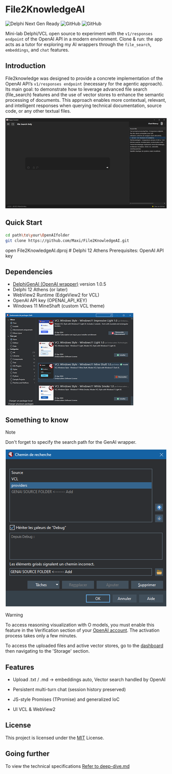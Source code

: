 # File2KnowledgeAI
![Delphi Next Gen Ready](https://img.shields.io/badge/Delphi--Next--Gen-ready-brightgreen)
![GitHub](https://img.shields.io/badge/IDE%20Version-Delphi%2012-yellow)
![GitHub](https://img.shields.io/badge/Updated%20on%20may%2027,%202025-blue)

Mini-lab Delphi/VCL open source to experiment with the `v1/responses endpoint` of the OpenAI API in a modern environment. 
Clone & run: the app acts as a tutor for exploring my AI wrappers through the `file_search`, `embeddings`, and `chat` features.

## Introduction

File2knowledge was designed to provide a concrete implementation of the OpenAI API’s `v1/responses endpoint` (necessary for the agentic approach).
Its main goal: to demonstrate how to leverage advanced file search (file_search) features and the use of vector stores to enhance the semantic processing of documents.
This approach enables more contextual, relevant, and intelligent responses when querying technical documentation, source code, or any other textual files.

![Preview](https://github.com/MaxiDonkey/file2knowledge/blob/main/Images/F2KAni.gif?raw=true "Preview")


## Quick Start

```bash
cd path\to\your\OpenAIfolder
git clone https://github.com/Maxi/File2KnowledgeAI.git
```
open File2KnowledgeAI.dproj     # Delphi 12 Athens
Prerequisites: OpenAI API key

## Dependencies
- [DelphiGenAI (OpenAI wrapper)](https://github.com/MaxiDonkey/DelphiGenAI) version 1.0.5
- Delphi 12 Athens (or later)
- WebView2 Runtime (EdgeView2 for VCL)
- OpenAI API key (OPENAI_API_KEY)
- Windows 11 MineShaft (custom VCL theme)

![Preview](https://github.com/MaxiDonkey/SynkFlowAI/blob/main/Images/themis.png?raw=true "Preview")

## Something to know

>[!NOTE]
> Don't forget to specify the search path for the GenAI wrapper.

![Preview](https://github.com/MaxiDonkey/file2knowledge/blob/main/Images/Genai_path.png?raw=true "Preview")

>[!WARNING]
>To access reasoning visualization with O models, you must enable this feature in the Verification section of your [OpenAI account](https://platform.openai.com/settings/organization/general). The activation process takes only a few minutes.

To access the uploaded files and active vector stores, go to the [dashboard](https://platform.openai.com/logs) then navigating to the 'Storage' section.

## Features

- Upload .txt / .md → embeddings auto, Vector search handled by OpenAI

- Persistent multi-turn chat (session history preserved)

- JS-style Promises (TPromise<T>) and generalized IoC

- UI VCL & WebView2

## License

This project is licensed under the [MIT](https://choosealicense.com/licenses/mit/) License.

## Going further

To view the technical specifications [Refer to deep-dive.md](https://github.com/MaxiDonkey/file2knowledge/blob/main/deep-dive.md)
